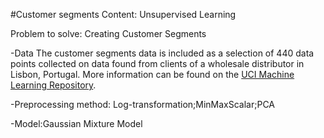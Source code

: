 #Customer segments
Content: Unsupervised Learning

Problem to solve: Creating Customer Segments

-Data
The customer segments data is included as a selection of 440 data points collected on data found from clients of a wholesale distributor in Lisbon, Portugal. More information can be found on the [UCI Machine Learning Repository](https://archive.ics.uci.edu/ml/datasets/Wholesale+customers).

-Preprocessing method: Log-transformation;MinMaxScalar;PCA

-Model:Gaussian Mixture Model
